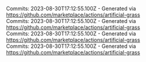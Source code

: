 Commits: 2023-08-30T17:12:55.100Z - Generated via https://github.com/marketplace/actions/artificial-grass
<br>
Commits: 2023-08-30T17:12:55.100Z - Generated via https://github.com/marketplace/actions/artificial-grass
<br>
Commits: 2023-08-30T17:12:55.100Z - Generated via https://github.com/marketplace/actions/artificial-grass
<br>
Commits: 2023-08-30T17:12:55.100Z - Generated via https://github.com/marketplace/actions/artificial-grass
<br>
